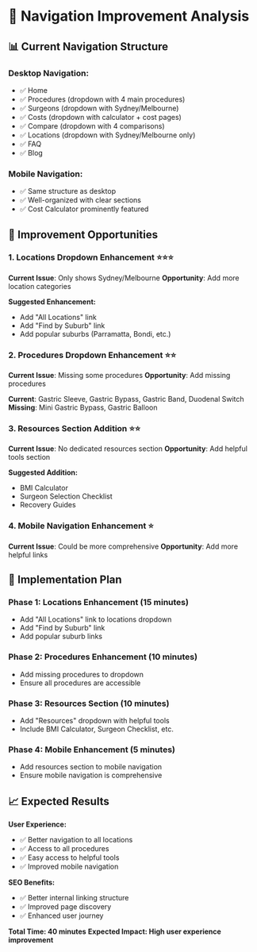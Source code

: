# 🎯 Navigation Improvement Analysis

## 📊 **Current Navigation Structure**

### **Desktop Navigation:**
- ✅ Home
- ✅ Procedures (dropdown with 4 main procedures)
- ✅ Surgeons (dropdown with Sydney/Melbourne)
- ✅ Costs (dropdown with calculator + cost pages)
- ✅ Compare (dropdown with 4 comparisons)
- ✅ Locations (dropdown with Sydney/Melbourne only)
- ✅ FAQ
- ✅ Blog

### **Mobile Navigation:**
- ✅ Same structure as desktop
- ✅ Well-organized with clear sections
- ✅ Cost Calculator prominently featured

## 🚀 **Improvement Opportunities**

### **1. Locations Dropdown Enhancement** ⭐⭐⭐
**Current Issue**: Only shows Sydney/Melbourne
**Opportunity**: Add more location categories

**Suggested Enhancement:**
- Add "All Locations" link
- Add "Find by Suburb" link
- Add popular suburbs (Parramatta, Bondi, etc.)

### **2. Procedures Dropdown Enhancement** ⭐⭐
**Current Issue**: Missing some procedures
**Opportunity**: Add missing procedures

**Current**: Gastric Sleeve, Gastric Bypass, Gastric Band, Duodenal Switch
**Missing**: Mini Gastric Bypass, Gastric Balloon

### **3. Resources Section Addition** ⭐⭐
**Current Issue**: No dedicated resources section
**Opportunity**: Add helpful tools section

**Suggested Addition:**
- BMI Calculator
- Surgeon Selection Checklist
- Recovery Guides

### **4. Mobile Navigation Enhancement** ⭐
**Current Issue**: Could be more comprehensive
**Opportunity**: Add more helpful links

## 🎯 **Implementation Plan**

### **Phase 1: Locations Enhancement (15 minutes)**
- Add "All Locations" link to locations dropdown
- Add "Find by Suburb" link
- Add popular suburb links

### **Phase 2: Procedures Enhancement (10 minutes)**
- Add missing procedures to dropdown
- Ensure all procedures are accessible

### **Phase 3: Resources Section (10 minutes)**
- Add "Resources" dropdown with helpful tools
- Include BMI Calculator, Surgeon Checklist, etc.

### **Phase 4: Mobile Enhancement (5 minutes)**
- Add resources section to mobile navigation
- Ensure mobile navigation is comprehensive

## 📈 **Expected Results**

**User Experience:**
- ✅ Better navigation to all locations
- ✅ Access to all procedures
- ✅ Easy access to helpful tools
- ✅ Improved mobile navigation

**SEO Benefits:**
- ✅ Better internal linking structure
- ✅ Improved page discovery
- ✅ Enhanced user journey

**Total Time: 40 minutes**
**Expected Impact: High user experience improvement**
